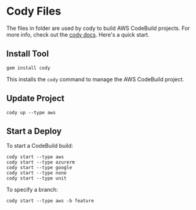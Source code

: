 # Cody Files

The files in folder are used by cody to build AWS CodeBuild projects.  For more info, check out the [cody docs](https://cody.run). Here's a quick start.

## Install Tool

    gem install cody

This installs the `cody` command to manage the AWS CodeBuild project.

## Update Project

    cody up --type aws

## Start a Deploy

To start a CodeBuild build:

    cody start --type aws
    cody start --type azurerm
    cody start --type google
    cody start --type none
    cody start --type unit

To specify a branch:

    cody start --type aws -b feature
